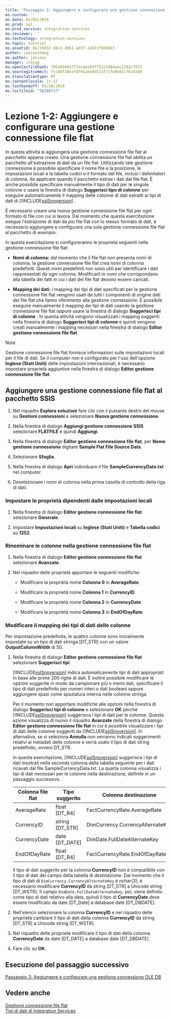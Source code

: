 ```yaml
---
title: 'Passaggio 2: Aggiungere e configurare una gestione connessione file flat | Microsoft Docs'
ms.custom: ''
ms.date: 01/03/2019
ms.prod: sql
ms.prod_service: integration-services
ms.reviewer: ''
ms.technology: integration-services
ms.topic: tutorial
ms.assetid: 9a77dd32-d8c2-4961-ad37-2a971f9d6043
author: janinezhang
ms.author: janinez
manager: craigg
ms.openlocfilehash: 79540566b777ecaea55f75223404eac2292cf875
ms.sourcegitcommit: 7ccb8f28eafd79a1bddd523f71fe8b61c7634349
ms.translationtype: HT
ms.contentlocale: it-IT
ms.lasthandoff: 03/20/2019
ms.locfileid: "58289717"
---
```

# <a name="lesson-1-2-add-and-configure-a-flat-file-connection-manager"></a>Lezione 1-2: Aggiungere e configurare una gestione connessione file flat

In questa attività si aggiungerà una gestione connessione file flat al pacchetto appena creato. Una gestione connessione file flat abilita un pacchetto all'estrazione di dati da un file flat. Utilizzando tale gestione connessione è possibile specificare il nome file e la posizione, le impostazioni locali e la tabella codici e il formato del file, inclusi i delimitatori di colonna, da applicare quando il pacchetto estrae i dati dal file flat. È anche possibile specificare manualmente il tipo di dati per le singole colonne o usare la finestra di dialogo **Suggerisci tipo di colonne** per eseguire automaticamente il mapping delle colonne di dati estratti ai tipi di dati di [!INCLUDE[ssISnoversion](../includes/ssisnoversion-md.md)] .  
  
È necessario creare una nuova gestione connessione file flat per ogni formato di file con cui si lavora. Dal momento che questa esercitazione esegue l'estrazione di dati da più file flat con lo stesso formato di dati, è necessario aggiungere e configurare una sola gestione connessione file flat al pacchetto di esempio.  
  
In questa esercitazione si configureranno le proprietà seguenti nella gestione connessione file flat:  
  
-   **Nomi di colonna:** dal momento che il file flat non presenta nomi di colonna, la gestione connessione file flat crea nomi di colonna predefiniti. Questi nomi predefiniti non sono utili per identificare i dati rappresentati da ogni colonna. Modificarli in nomi che corrispondano alla tabella dei fatti in cui i dati dei file flat devono essere caricati.  
  
-   **Mapping dei dati:** i mapping dei tipi di dati specificati per la gestione connessione file flat vengono usati da tutti i componenti di origine dati dei file flat che fanno riferimento alla gestione connessione. È possibile eseguire manualmente il mapping dei tipi di dati usando la gestione connessione file flat oppure usare la finestra di dialogo **Suggerisci tipi di colonne** . In questa attività vengono visualizzati i mapping suggeriti nella finestra di dialogo **Suggerisci tipi di colonne** e quindi vengono creati manualmente i mapping necessari nella finestra di dialogo **Editor gestione connessione file flat**.  
  
> [!NOTE]
> Gestione connessione file flat fornisce informazioni sulle impostazioni locali per il file di dati. Se il computer non è configurato per l'uso dell'opzione **Inglese (Stati Uniti)** delle impostazioni internazionali, è necessario impostare proprietà aggiuntive nella finestra di dialogo **Editor gestione connessione file flat**.  
  
## <a name="add-a-flat-file-connection-manager-to-the-ssis-package"></a>Aggiungere una gestione connessione file flat al pacchetto SSIS  
  
1.  Nel riquadro **Esplora soluzioni** fare clic con il pulsante destro del mouse su **Gestioni connessioni** e selezionare **Nuova gestione connessione**.
1. Nella finestra di dialogo **Aggiungi gestione connessione SSIS** selezionare **FLATFILE** e quindi **Aggiungi**.
  
2.  Nella finestra di dialogo **Editor gestione connessione file flat**, per **Nome gestione connessione** digitare **Sample Flat File Source Data**.  
  
3.  Selezionare **Sfoglia**.  
  
4.  Nella finestra di dialogo **Apri** individuare il file **SampleCurrencyData.txt** nel computer.  
  
5.  Deselezionare i nomi di colonna nella prima casella di controllo della riga di dati.  
  
### <a name="set-locale-sensitive-properties"></a>Impostare le proprietà dipendenti dalle impostazioni locali  
  
1.  Nella finestra di dialogo **Editor gestione connessione file flat** selezionare **Generale**.  
  
2.  Impostare **Impostazioni locali** su **Inglese (Stati Uniti)** e **Tabella codici** su **1252**.  
  
### <a name="rename-columns-in-the-flat-file-connection-manager"></a>Rinominare le colonne nella gestione connessione file flat  
  
1.  Nella finestra di dialogo **Editor gestione connessione file flat** selezionare **Avanzate**.  
  
2.  Nel riquadro delle proprietà apportare le seguenti modifiche:  
  
    -   Modificare la proprietà nome **Colonna 0** in **AverageRate**.  
  
    -   Modificare la proprietà nome **Colonna 1** in **CurrencyID**.  
  
    -   Modificare la proprietà nome **Colonna 2** in **CurrencyDate**.  
  
    -   Modificare la proprietà nome **Colonna 3** in **EndOfDayRate**.  
  
### <a name="remap-column-data-types"></a>Modificare il mapping dei tipi di dati delle colonne  
  
Per impostazione predefinita, le quattro colonne sono inizialmente impostate su un tipo di dati stringa [DT_STR] con un valore **OutputColumnWidth** di 50.  

1.  Nella finestra di dialogo **Editor gestione connessione file flat** selezionare **Suggerisci tipi**.  
  
    [!INCLUDE[ssISnoversion](../includes/ssisnoversion-md.md)] indica automaticamente tipi di dati appropriati in base alle prime 200 righe di dati. È inoltre possibile modificare le opzioni suggerite in modo da campionare più o meno dati, specificare il tipo di dati predefinito per numeri interi o dati booleani oppure aggiungere spazi come spaziatura interna nelle colonne stringa.  
  
    Per il momento non apportare modifiche alle opzioni nella finestra di dialogo **Suggerisci tipi di colonne** e selezionare **OK** perché [!INCLUDE[ssISnoversion](../includes/ssisnoversion-md.md)] suggerisca i tipi di dati per le colonne. Questa azione visualizza di nuovo il riquadro **Avanzate** della finestra di dialogo **Editor gestione connessione file flat** in cui è possibile visualizzare i tipi di dati delle colonne suggeriti da [!INCLUDE[ssISnoversion](../includes/ssisnoversion-md.md)]. In alternativa, se si seleziona **Annulla** non verranno indicati suggerimenti relativi ai metadati delle colonne e verrà usato il tipo di dati string predefinito, ovvero DT_STR.  
  
    In questa esercitazione, [!INCLUDE[ssISnoversion](../includes/ssisnoversion-md.md)] suggerisce i tipi di dati mostrati nella seconda colonna della tabella seguente per i dati ricavati dal file SampleCurrencyData.txt. La quarta colonna visualizza i tipi di dati necessari per le colonne nella destinazione, definite in un passaggio successivo.  
  
    |Colonna file flat|Tipo suggerito|Colonna destinazione|Tipo destinazione|  
    |--------------------|------------------|----------------------|--------------------|  
    |AverageRate|float [DT_R4]|FactCurrencyRate.AverageRate|FLOAT|  
    |CurrencyID|string [DT_STR]|DimCurrency.CurrencyAlternateKey|nchar(3)|  
    |CurrencyDate|date [DT_DATE]|DimDate.FullDateAlternateKey|Data|  
    |EndOfDayRate|float [DT_R4]|FactCurrencyRate.EndOfDayRate|FLOAT|  
  
    Il tipo di dati suggerito per la colonna **CurrencyID** non è compatibile con il tipo di dati del campo della tabella di destinazione. Dal momento che il tipo di dati di `DimCurrency.CurrencyAlternateKey` è nchar(3), è necessario modificare **CurrencyID** da string [DT_STR] a Unicode string [DT_WSTR]. Il campo `DimDate.FullDateAlternateKey`, poi, viene definito come tipo di dati relativo alla data, quindi il tipo di **CurrencyDate** deve essere modificato da date [DT_Date] a database date [DT_DBDATE].  
  
2.  Nell'elenco selezionare la colonna **CurrencyID** e nel riquadro delle proprietà cambiare il tipo di dati della colonna **CurrencyID** da string [DT_STR] a Unicode string [DT_WSTR].  
  
3.  Nel riquadro delle proprietà modificare il tipo di dati della colonna **CurrencyDate** da date [DT_DATE] a database date [DT_DBDATE].  
  
4.  Fare clic su **OK**.  
  
## <a name="go-to-next-task"></a>Esecuzione del passaggio successivo
[Passaggio 3: Aggiungere e configurare una gestione connessione OLE DB](../integration-services/lesson-1-3-adding-and-configuring-an-ole-db-connection-manager.md)  
  
## <a name="see-also"></a>Vedere anche  
[Gestione connessione file flat](../integration-services/connection-manager/flat-file-connection-manager.md)  
[Tipi di dati di Integration Services](../integration-services/data-flow/integration-services-data-types.md)  
  
  
  
